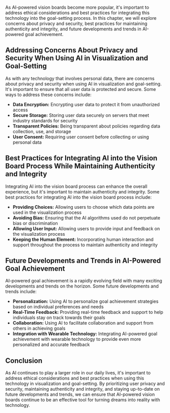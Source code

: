 
As AI-powered vision boards become more popular, it's important to address ethical considerations and best practices for integrating this technology into the goal-setting process. In this chapter, we will explore concerns about privacy and security, best practices for maintaining authenticity and integrity, and future developments and trends in AI-powered goal achievement.

Addressing Concerns About Privacy and Security When Using AI in Visualization and Goal-Setting
----------------------------------------------------------------------------------------------

As with any technology that involves personal data, there are concerns about privacy and security when using AI in visualization and goal-setting. It's important to ensure that all user data is protected and secure. Some ways to address these concerns include:

* **Data Encryption:** Encrypting user data to protect it from unauthorized access
* **Secure Storage:** Storing user data securely on servers that meet industry standards for security
* **Transparent Policies:** Being transparent about policies regarding data collection, use, and storage
* **User Consent:** Requiring user consent before collecting or using personal data

Best Practices for Integrating AI into the Vision Board Process While Maintaining Authenticity and Integrity
------------------------------------------------------------------------------------------------------------

Integrating AI into the vision board process can enhance the overall experience, but it's important to maintain authenticity and integrity. Some best practices for integrating AI into the vision board process include:

* **Providing Choices:** Allowing users to choose which data points are used in the visualization process
* **Avoiding Bias:** Ensuring that the AI algorithms used do not perpetuate bias or discrimination
* **Allowing User Input:** Allowing users to provide input and feedback on the visualization process
* **Keeping the Human Element:** Incorporating human interaction and support throughout the process to maintain authenticity and integrity

Future Developments and Trends in AI-Powered Goal Achievement
-------------------------------------------------------------

AI-powered goal achievement is a rapidly evolving field with many exciting developments and trends on the horizon. Some future developments and trends include:

* **Personalization:** Using AI to personalize goal achievement strategies based on individual preferences and needs
* **Real-Time Feedback:** Providing real-time feedback and support to help individuals stay on track towards their goals
* **Collaboration:** Using AI to facilitate collaboration and support from others in achieving goals
* **Integration with Wearable Technology:** Integrating AI-powered goal achievement with wearable technology to provide even more personalized and accurate feedback

Conclusion
----------

As AI continues to play a larger role in our daily lives, it's important to address ethical considerations and best practices when using this technology in visualization and goal-setting. By prioritizing user privacy and security, maintaining authenticity and integrity, and staying up-to-date on future developments and trends, we can ensure that AI-powered vision boards continue to be an effective tool for turning dreams into reality with technology.
